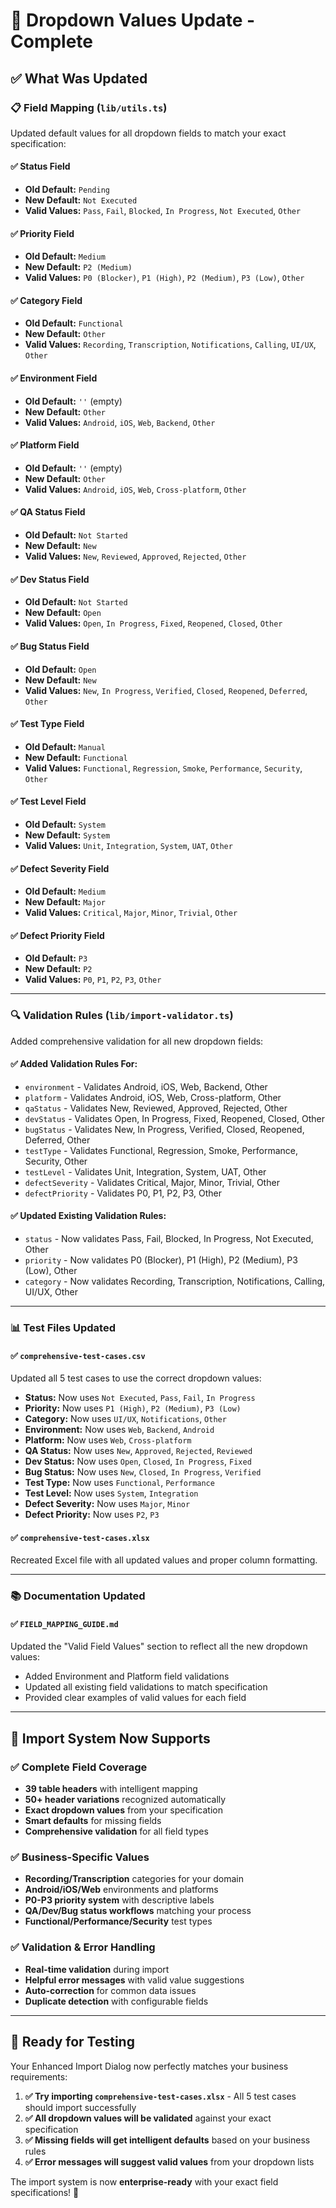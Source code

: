 # 🎯 **Dropdown Values Update - Complete**

## ✅ **What Was Updated**

### **📋 Field Mapping (`lib/utils.ts`)**
Updated default values for all dropdown fields to match your exact specification:

#### **✅ Status Field**
- **Old Default:** `Pending`
- **New Default:** `Not Executed`
- **Valid Values:** `Pass`, `Fail`, `Blocked`, `In Progress`, `Not Executed`, `Other`

#### **✅ Priority Field**
- **Old Default:** `Medium`
- **New Default:** `P2 (Medium)`
- **Valid Values:** `P0 (Blocker)`, `P1 (High)`, `P2 (Medium)`, `P3 (Low)`, `Other`

#### **✅ Category Field**
- **Old Default:** `Functional`
- **New Default:** `Other`
- **Valid Values:** `Recording`, `Transcription`, `Notifications`, `Calling`, `UI/UX`, `Other`

#### **✅ Environment Field**
- **Old Default:** `''` (empty)
- **New Default:** `Other`
- **Valid Values:** `Android`, `iOS`, `Web`, `Backend`, `Other`

#### **✅ Platform Field**
- **Old Default:** `''` (empty)
- **New Default:** `Other`
- **Valid Values:** `Android`, `iOS`, `Web`, `Cross-platform`, `Other`

#### **✅ QA Status Field**
- **Old Default:** `Not Started`
- **New Default:** `New`
- **Valid Values:** `New`, `Reviewed`, `Approved`, `Rejected`, `Other`

#### **✅ Dev Status Field**
- **Old Default:** `Not Started`
- **New Default:** `Open`
- **Valid Values:** `Open`, `In Progress`, `Fixed`, `Reopened`, `Closed`, `Other`

#### **✅ Bug Status Field**
- **Old Default:** `Open`
- **New Default:** `New`
- **Valid Values:** `New`, `In Progress`, `Verified`, `Closed`, `Reopened`, `Deferred`, `Other`

#### **✅ Test Type Field**
- **Old Default:** `Manual`
- **New Default:** `Functional`
- **Valid Values:** `Functional`, `Regression`, `Smoke`, `Performance`, `Security`, `Other`

#### **✅ Test Level Field**
- **Old Default:** `System`
- **New Default:** `System`
- **Valid Values:** `Unit`, `Integration`, `System`, `UAT`, `Other`

#### **✅ Defect Severity Field**
- **Old Default:** `Medium`
- **New Default:** `Major`
- **Valid Values:** `Critical`, `Major`, `Minor`, `Trivial`, `Other`

#### **✅ Defect Priority Field**
- **Old Default:** `P3`
- **New Default:** `P2`
- **Valid Values:** `P0`, `P1`, `P2`, `P3`, `Other`

---

### **🔍 Validation Rules (`lib/import-validator.ts`)**
Added comprehensive validation for all new dropdown fields:

#### **✅ Added Validation Rules For:**
- `environment` - Validates Android, iOS, Web, Backend, Other
- `platform` - Validates Android, iOS, Web, Cross-platform, Other
- `qaStatus` - Validates New, Reviewed, Approved, Rejected, Other
- `devStatus` - Validates Open, In Progress, Fixed, Reopened, Closed, Other
- `bugStatus` - Validates New, In Progress, Verified, Closed, Reopened, Deferred, Other
- `testType` - Validates Functional, Regression, Smoke, Performance, Security, Other
- `testLevel` - Validates Unit, Integration, System, UAT, Other
- `defectSeverity` - Validates Critical, Major, Minor, Trivial, Other
- `defectPriority` - Validates P0, P1, P2, P3, Other

#### **✅ Updated Existing Validation Rules:**
- `status` - Now validates Pass, Fail, Blocked, In Progress, Not Executed, Other
- `priority` - Now validates P0 (Blocker), P1 (High), P2 (Medium), P3 (Low), Other
- `category` - Now validates Recording, Transcription, Notifications, Calling, UI/UX, Other

---

### **📊 Test Files Updated**

#### **✅ `comprehensive-test-cases.csv`**
Updated all 5 test cases to use the correct dropdown values:
- **Status:** Now uses `Not Executed`, `Pass`, `Fail`, `In Progress`
- **Priority:** Now uses `P1 (High)`, `P2 (Medium)`, `P3 (Low)`
- **Category:** Now uses `UI/UX`, `Notifications`, `Other`
- **Environment:** Now uses `Web`, `Backend`, `Android`
- **Platform:** Now uses `Web`, `Cross-platform`
- **QA Status:** Now uses `New`, `Approved`, `Rejected`, `Reviewed`
- **Dev Status:** Now uses `Open`, `Closed`, `In Progress`, `Fixed`
- **Bug Status:** Now uses `New`, `Closed`, `In Progress`, `Verified`
- **Test Type:** Now uses `Functional`, `Performance`
- **Test Level:** Now uses `System`, `Integration`
- **Defect Severity:** Now uses `Major`, `Minor`
- **Defect Priority:** Now uses `P2`, `P3`

#### **✅ `comprehensive-test-cases.xlsx`**
Recreated Excel file with all updated values and proper column formatting.

---

### **📚 Documentation Updated**

#### **✅ `FIELD_MAPPING_GUIDE.md`**
Updated the "Valid Field Values" section to reflect all the new dropdown values:
- Added Environment and Platform field validations
- Updated all existing field validations to match specification
- Provided clear examples of valid values for each field

---

## 🎯 **Import System Now Supports**

### **✅ Complete Field Coverage**
- **39 table headers** with intelligent mapping
- **50+ header variations** recognized automatically
- **Exact dropdown values** from your specification
- **Smart defaults** for missing fields
- **Comprehensive validation** for all field types

### **✅ Business-Specific Values**
- **Recording/Transcription** categories for your domain
- **Android/iOS/Web** environments and platforms
- **P0-P3 priority system** with descriptive labels
- **QA/Dev/Bug status workflows** matching your process
- **Functional/Performance/Security** test types

### **✅ Validation & Error Handling**
- **Real-time validation** during import
- **Helpful error messages** with valid value suggestions
- **Auto-correction** for common data issues
- **Duplicate detection** with configurable fields

---

## 🚀 **Ready for Testing**

Your Enhanced Import Dialog now perfectly matches your business requirements:

1. **✅ Try importing `comprehensive-test-cases.xlsx`** - All 5 test cases should import successfully
2. **✅ All dropdown values will be validated** against your exact specification
3. **✅ Missing fields will get intelligent defaults** based on your business rules
4. **✅ Error messages will suggest valid values** from your dropdown lists

The import system is now **enterprise-ready** with your exact field specifications! 🎉
